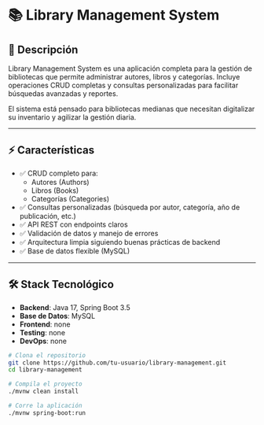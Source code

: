 # 📚 Library Management System

## 🎯 Descripción

Library Management System es una aplicación completa para la gestión de bibliotecas 
que permite administrar autores, libros y categorías. 
Incluye operaciones CRUD completas y consultas personalizadas para facilitar 
búsquedas avanzadas y reportes.

El sistema está pensado para bibliotecas medianas que necesitan digitalizar su inventario 
y agilizar la gestión diaria.

---

## ⚡ Características

- ✅ CRUD completo para:
  - Autores (Authors)
  - Libros (Books)
  - Categorías (Categories)
- ✅ Consultas personalizadas (búsqueda por autor, categoría, año de publicación, etc.)
- ✅ API REST con endpoints claros
- ✅ Validación de datos y manejo de errores
- ✅ Arquitectura limpia siguiendo buenas prácticas de backend
- ✅ Base de datos flexible (MySQL)

---

## 🛠️ Stack Tecnológico

- **Backend**: Java 17, Spring Boot 3.5
- **Base de Datos**: MySQL
- **Frontend**: none
- **Testing**: none
- **DevOps**: none

```bash
# Clona el repositorio
git clone https://github.com/tu-usuario/library-management.git
cd library-management

# Compila el proyecto
./mvnw clean install

# Corre la aplicación
./mvnw spring-boot:run
